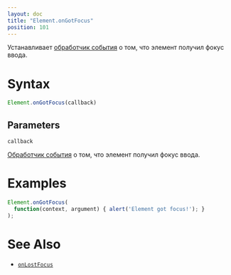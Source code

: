 ```yaml
---
layout: doc
title: "Element.onGotFocus"
position: 101
---
```


Устанавливает [обработчик события](../../Script/) о том, что элемент получил фокус ввода.

# Syntax

```js
Element.onGotFocus(callback)
```

## Parameters

`callback`

[Обработчик события](../../Script/) о том, что элемент получил фокус ввода.

# Examples

```js
Element.onGotFocus(
  function(context, argument) { alert('Element got focus!'); }
);
```

# See Also

* [`onLostFocus`](../Element.onLostFocus/)
